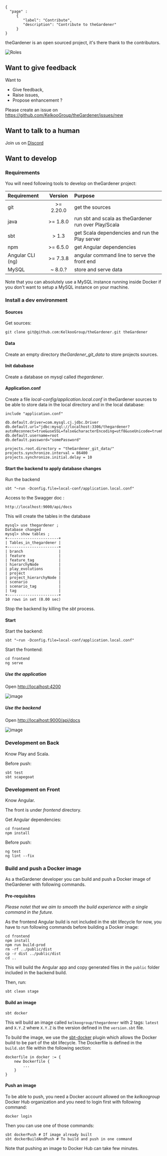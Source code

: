 ```thegardener
{
  "page" :
     {
        "label": "Contribute",
        "description": "Contribute to theGardener"
     }
}
```

theGardener is an open sourced project, it's there thank to the contributors. 

![Roles](../assets/images/theGardener_role_contributor.png)

## Want to give feedback

Want to 

- Give feedback,
- Raise issues,
- Propose enhancement ? 

Please create an issue on https://github.com/KelkooGroup/theGardener/issues/new

## Want to talk to a human

Join us on [Discord](https://discordapp.com/channels/417704230531366923/417704230976225281) 

## Want to develop  

### Requirements 

You will need following tools to develop on theGardener project:

| Requirement       |     Version     |      Purpose     | 
| :------------     | :-------------: | :------------ |
| git               |     >= 2.20.0   | get the sources |
| java              |     >= 1.8.0    | run sbt and scala as theGardener run over Play/Scala  |
| sbt               |     > 1.3       | get Scala dependencies and run the Play server  |
| npm               |      >= 6.5.0   | get Angular dependencies  |
| Angular CLI (ng)  |      >= 7.3.8   | angular command line to serve the front end  |
| MySQL             |     ~ 8.0.?     | store and serve data |

Note that you can absolutely use a MySQL instance running inside Docker if you don't want to setup a MySQL instance on
your machine.

### Install a dev environment

#### Sources

Get sources:
```
git clone git@github.com:KelkooGroup/theGardener.git theGardener
```

#### Data

Create an empty directory _theGardener_git_data_ to store projects sources.

#### Init dababase

Create a database on mysql called _thegardener_.

#### Application.conf

Create a file _local-config/application.local.conf_ in theGardener sources to be able to store data in the local
directory and in the local database:
```
include "application.conf"

db.default.driver=com.mysql.cj.jdbc.Driver
db.default.url="jdbc:mysql://localhost:3306/thegardener?autoReconnect=true&useSSL=false&characterEncoding=utf8&useUnicode=true&useJDBCCompliantTimezoneShift=true&useLegacyDatetimeCode=false&serverTimezone=UTC"
db.default.username=root
db.default.password="somePassword"

projects.root.directory = "theGardener_git_data/"
projects.synchronize.interval = 86400
projects.synchronize.initial.delay = 10
```

#### Start the backend to apply database changes

Run the backend
```
sbt "~run -Dconfig.file=local-conf/application.local.conf"
```

Access to the Swagger doc : 
```
http://localhost:9000/api/docs
```

This will create the tables in the database
```
mysql> use thegardener ;
Database changed
mysql> show tables ;
+-----------------------+
| Tables_in_thegardener |
+-----------------------+
| branch                |
| feature               |
| feature_tag           |
| hierarchyNode         |
| play_evolutions       |
| project               |
| project_hierarchyNode |
| scenario              |
| scenario_tag          |
| tag                   |
+-----------------------+
10 rows in set (0.00 sec)
```

Stop the backend by killing the _sbt_ process.

#### Start 

Start the backend:
```
sbt "~run -Dconfig.file=local-conf/application.local.conf"
```

Start the frontend:
```
cd frontend
ng serve
```

##### Use the application 

Open [http://localhost:4200](http://localhost:4200)

![image](https://user-images.githubusercontent.com/5529106/59674697-1f85f100-91c4-11e9-82dd-d52b8acd7a74.png)

##### Use the backend

Open [http://localhost:9000/api/docs](http://localhost:9000/api/docs)

![image](https://user-images.githubusercontent.com/5529106/59674484-a71f3000-91c3-11e9-9d94-2d57400bf45f.png)

### Development on Back

Know Play and Scala.

Before push:

```
sbt test
sbt scapegoat
```

### Development on Front

Know Angular.

The front is under _frontend_ directory.

Get Angular dependencies: 
```
cd frontend
npm install
```

Before push:

```
ng test
ng lint --fix
```


### Build and push a Docker image

As a theGardener developer you can build and push a Docker image of theGardener with
following commands.

#### Pre-requisites

_Please notet that we aim to smooth the build experience with a single command in the future._

As the frontend Angular build is not included in the sbt lifecycle for now, you have to run following
commands before building a Docker image:

```
cd frontend
npm install
npm run build-prod
rm -rf ../public/dist
cp -r dist ../public/dist
cd ..
```

This will build the Angular app and copy generated files in the `public` folder included in the 
backend build.

Then, run:

```
sbt clean stage
```

#### Build an image

```
sbt docker
```

This will build an image called `kelkoogroup/thegardener` with 2 tags: `latest` and
`X.Y.Z` where `X.Y.Z` is the version defined in the `version.sbt` file.

To build the image, we use the [sbt-docker](https://github.com/marcuslonnberg/sbt-docker)
plugin which allows the Docker build to be part of the sbt lifecycle. The Dockerfile is
defined in the `build.sbt` file within the following section:
```
dockerfile in docker := {
    new Dockerfile {
        ...
    }
}
```

#### Push an image

To be able to push, you need a Docker account allowed on the _kelkoogroup_ Docker Hub
organization and you need to login first with following command:

```
docker login
```

Then you can use one of those commands:

```
sbt dockerPush # If image already built
sbt dockerBuildAndPush # To build and push in one command
```

Note that pushing an image to Docker Hub can take few minutes.


